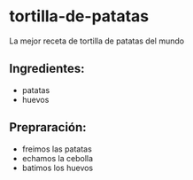 # tortilla-de-patatas
La mejor receta de tortilla de patatas del mundo

## Ingredientes:
- patatas
- huevos
  
## Prepraración:
- freimos las patatas
- echamos la cebolla
- batimos los huevos
